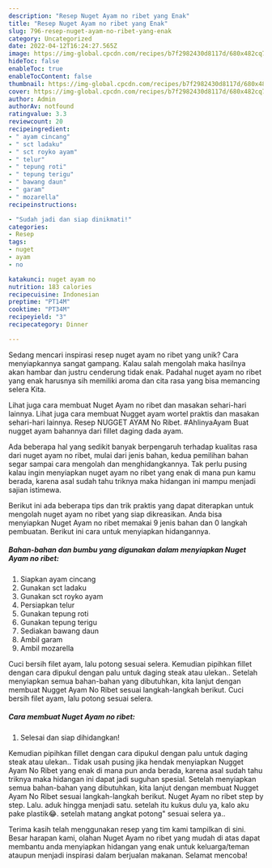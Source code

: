 ```yaml
---
description: "Resep Nuget Ayam no ribet yang Enak"
title: "Resep Nuget Ayam no ribet yang Enak"
slug: 796-resep-nuget-ayam-no-ribet-yang-enak
category: Uncategorized
date: 2022-04-12T16:24:27.565Z
image: https://img-global.cpcdn.com/recipes/b7f2982430d8117d/680x482cq70/nuget-ayam-no-ribet-foto-resep-utama.jpg
hideToc: false
enableToc: true
enableTocContent: false
thumbnail: https://img-global.cpcdn.com/recipes/b7f2982430d8117d/680x482cq70/nuget-ayam-no-ribet-foto-resep-utama.jpg
cover: https://img-global.cpcdn.com/recipes/b7f2982430d8117d/680x482cq70/nuget-ayam-no-ribet-foto-resep-utama.jpg
author: Admin
authorAv: notfound
ratingvalue: 3.3
reviewcount: 20
recipeingredient:
- " ayam cincang"
- " sct ladaku"
- " sct royko ayam"
- " telur"
- " tepung roti"
- " tepung terigu"
- " bawang daun"
- " garam"
- " mozarella"
recipeinstructions:

- "Sudah jadi dan siap dinikmati!"
categories:
- Resep
tags:
- nuget
- ayam
- no

katakunci: nuget ayam no 
nutrition: 183 calories
recipecuisine: Indonesian
preptime: "PT14M"
cooktime: "PT34M"
recipeyield: "3"
recipecategory: Dinner

---
```





Sedang mencari inspirasi resep nuget ayam no ribet yang unik? Cara menyiapkannya sangat gampang. Kalau salah mengolah maka hasilnya akan hambar dan justru cenderung tidak enak. Padahal nuget ayam no ribet yang enak harusnya sih memiliki aroma dan cita rasa yang bisa memancing selera Kita.





Lihat juga cara membuat Nuget Ayam no ribet dan masakan sehari-hari lainnya. Lihat juga cara membuat Nugget ayam wortel praktis dan masakan sehari-hari lainnya. Resep NUGGET AYAM No Ribet. #AhlinyaAyam Buat nugget ayam bahannya dari fillet daging dada ayam.

Ada beberapa hal yang sedikit banyak berpengaruh terhadap kualitas rasa dari nuget ayam no ribet, mulai dari jenis bahan, kedua pemilihan bahan segar sampai cara mengolah dan menghidangkannya. Tak perlu pusing kalau ingin menyiapkan nuget ayam no ribet yang enak di mana pun kamu berada, karena asal sudah tahu triknya maka hidangan ini mampu menjadi sajian istimewa.






Berikut ini ada beberapa tips dan trik praktis yang dapat diterapkan untuk mengolah nuget ayam no ribet yang siap dikreasikan. Anda bisa menyiapkan Nuget Ayam no ribet memakai 9 jenis bahan dan 0 langkah pembuatan. Berikut ini cara untuk menyiapkan hidangannya.

<!--inarticleads1-->

##### Bahan-bahan dan bumbu yang digunakan dalam menyiapkan Nuget Ayam no ribet:

1. Siapkan  ayam cincang
1. Gunakan  sct ladaku
1. Gunakan  sct royko ayam
1. Persiapkan  telur
1. Gunakan  tepung roti
1. Gunakan  tepung terigu
1. Sediakan  bawang daun
1. Ambil  garam
1. Ambil  mozarella


Cuci bersih filet ayam, lalu potong sesuai selera. Kemudian pipihkan fillet dengan cara dipukul dengan palu untuk daging steak atau ulekan.. Setelah menyiapkan semua bahan-bahan yang dibutuhkan, kita lanjut dengan membuat Nugget Ayam No Ribet sesuai langkah-langkah berikut. Cuci bersih filet ayam, lalu potong sesuai selera. 

<!--inarticleads2-->

##### Cara membuat Nuget Ayam no ribet:


1. Selesai dan siap dihidangkan!

Kemudian pipihkan fillet dengan cara dipukul dengan palu untuk daging steak atau ulekan.. Tidak usah pusing jika hendak menyiapkan Nugget Ayam No Ribet yang enak di mana pun anda berada, karena asal sudah tahu triknya maka hidangan ini dapat jadi suguhan spesial. Setelah menyiapkan semua bahan-bahan yang dibutuhkan, kita lanjut dengan membuat Nugget Ayam No Ribet sesuai langkah-langkah berikut. Nuget Ayam no ribet step by step. Lalu. aduk hingga menjadi satu. setelah itu kukus dulu ya, kalo aku pake plastik😂. setelah matang angkat potong&#34; sesuai selera ya.. 

Terima kasih telah menggunakan resep yang tim kami tampilkan di sini. Besar harapan kami, olahan Nuget Ayam no ribet yang mudah di atas dapat membantu anda menyiapkan hidangan yang enak untuk keluarga/teman ataupun menjadi inspirasi dalam berjualan makanan. Selamat mencoba!
